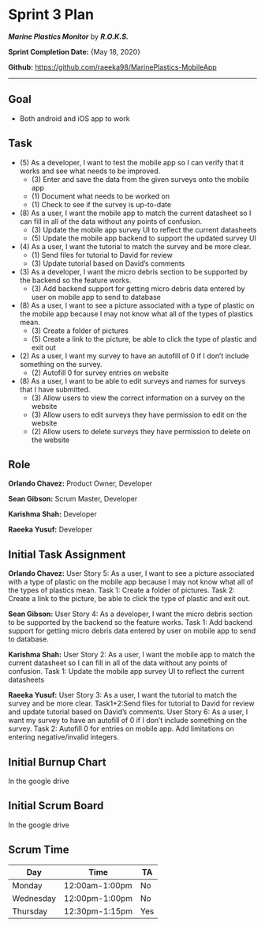 # Sprint 3 Plan

***Marine Plastics Monitor*** by ***R.O.K.S.***

**Sprint Completion Date:** {May 18, 2020}

**Github:** https://github.com/raeeka98/MarinePlastics-MobileApp

---

## Goal

- Both android and iOS app to work

## Task
- (5) As a developer, I want to test the mobile app so I can verify that it works and see what needs to be improved.
  - (3) Enter and save the data from the given surveys onto the mobile app
  - (1) Document what needs to be worked on
  - (1) Check to see if the survey is up-to-date
- (8) As a user, I want the mobile app to match the current datasheet so I can fill in all of the data without any points of confusion.
  - (3) Update the mobile app survey UI to reflect the current datasheets
  - (5) Update the mobile app backend to support the updated survey UI
- (4) As a user, I want the tutorial to match the survey and be more clear.
  - (1) Send files for tutorial to David for review
  - (3) Update tutorial based on David’s comments
- (3) As a developer, I want the micro debris section to be supported by the backend so the feature works.
  - (3) Add backend support for getting micro debris data entered by user on mobile app to send to database
- (8) As a user, I want to see a picture associated with a type of plastic on the mobile app because I may not know what all of the types of plastics mean.
  - (3) Create a folder of pictures
  - (5) Create a link to the picture, be able to click the type of plastic and exit out
- (2) As a user, I want my survey to have an autofill of 0 if I don’t include something on the survey.
  - (2) Autofill 0 for survey entries on website
- (8) As a user, I want to be able to edit surveys and names for surveys that I have submitted.
  - (3) Allow users to view the correct information on a survey on the website
  - (3) Allow users to edit surveys they have permission to edit on the website
  - (2) Allow users to delete surveys they have permission to delete on the website

## Role

**Orlando Chavez:** Product Owner, Developer

**Sean Gibson:** Scrum Master, Developer

**Karishma Shah:** Developer

**Raeeka Yusuf:** Developer

## Initial Task Assignment

**Orlando Chavez:** User Story 5: As a user, I want to see a picture associated with a type of plastic on the mobile app because I may not know what all of the types of plastics mean.
 Task 1: Create a folder of pictures. Task 2: Create a link to the picture, be able to click the type of plastic and exit out.


**Sean Gibson:** User Story 4: As a developer, I want the micro debris section to be supported by the backend so the feature works. Task 1: Add backend support for getting micro debris data entered by user on mobile app to send to database.

**Karishma Shah:** User Story 2: As a user, I want the mobile app to match the current datasheet so I can fill in all of the data without any points of confusion. Task 1: Update the mobile app survey UI to reflect the current datasheets


**Raeeka Yusuf:** User Story 3: As a user, I want the tutorial to match the survey and be more clear. Task1+2:Send files for tutorial to David for review and update tutorial based on David’s comments. User Story 6: As a user, I want my survey to have an autofill of 0 if I don’t include something on the survey. Task 2: Autofill 0 for entries on mobile app. Add limitations on entering negative/invalid integers. 



## Initial Burnup Chart

In the google drive

## Initial Scrum Board

In the google drive

## Scrum Time

|Day|Time|TA|
|------|------|------|
|Monday|12:00am-1:00pm|No|
|Wednesday|12:00pm-1:00pm|No|
|Thursday|12:30pm-1:15pm|Yes|
